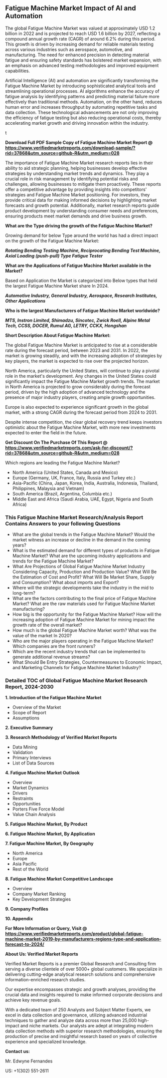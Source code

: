 <h2>Fatigue Machine Market Impact of AI and Automation</h2><p>The global Fatigue Machine Market was valued at approximately USD 1.2 billion in 2022 and is projected to reach USD 1.6 billion by 2027, reflecting a compound annual growth rate (CAGR) of around 6.2% during this period. This growth is driven by increasing demand for reliable materials testing across various industries such as aerospace, automotive, and manufacturing. The need for enhanced precision in detecting material fatigue and ensuring safety standards has bolstered market expansion, with an emphasis on advanced testing methodologies and improved equipment capabilities.</p><p>Artificial Intelligence (AI) and automation are significantly transforming the Fatigue Machine Market by introducing sophisticated analytical tools and streamlining operational processes. AI algorithms enhance the accuracy of fatigue analysis by identifying patterns and predicting material failure more effectively than traditional methods. Automation, on the other hand, reduces human error and increases throughput by automating repetitive tasks and data collection. These technological advancements are not only improving the efficiency of fatigue testing but also reducing operational costs, thereby accelerating market growth and driving innovation within the industry.</p>t</p><p id="" class=""><strong>Download Full PDF Sample Copy of Fatigue Machine Market Report @ <a href="https://www.verifiedmarketreports.com/download-sample/?rid=37868&utm_source=github-R&utm_medium=028" target="_blank">https://www.verifiedmarketreports.com/download-sample/?rid=37868&utm_source=github-R&utm_medium=028</a></strong></p><p>The importance of&nbsp;Fatigue Machine Market research reports lies in their ability to aid strategic planning, helping businesses develop effective strategies by understanding market trends and dynamics. They play a crucial role in risk management by identifying potential risks and challenges, allowing businesses to mitigate them proactively. These reports offer a competitive advantage by providing insights into competitors' strategies and Fatigue Machine Market positioning. For investors, they provide critical data for making informed decisions by highlighting market forecasts and growth potential. Additionally, market research reports guide product development by understanding consumer needs and preferences, ensuring products meet market demands and drive business growth.</p><p><strong>What are the&nbsp;Type driving the growth of the Fatigue Machine Market?</strong></p><p id="" class="">Growing demand for below Type around the world has had a direct impact on the growth of the Fatigue Machine Market:</p><em><strong>Rotating Bending Testing Machine, Reciprocating Bending Test Machine, Axial Loading (push-pull) Type Fatigue Tester</strong></em></p><strong>What are the&nbsp;Applications&nbsp;of Fatigue Machine Market available in the Market?</strong></p><p id="" class="">Based on Application the Market is categorized into Below types that held the largest Fatigue Machine Market share In 2024.</p><em><strong>Automotive Industry, General Industry, Aerospace, Research Institutes, Other Applications</strong></em></p><strong>Who is the largest Manufacturers of Fatigue Machine Market worldwide?</strong></p><p><em><strong>MTS, Instron Limited, Shimadzu, Sincotec, Zwick Roell, Alpine Metal Tech, CCSS, DOCER, Rumul AG, LETRY, CCKX, Hongshan</strong></em></p><p id="" class=""><strong>Short Description About Fatigue Machine Market:</strong></p><p>The global Fatigue Machine Market is anticipated to rise at a considerable rate during the forecast period, between 2023 and 2031. In 2022, the market is growing steadily, and with the increasing adoption of strategies by key players, the market is expected to rise over the projected horizon.</p><p>North America, particularly the United States, will continue to play a pivotal role in the market's development. Any changes in the United States could significantly impact the Fatigue Machine Market growth trends. The market in North America is projected to grow considerably during the forecast period, driven by the high adoption of advanced technology and the presence of major industry players, creating ample growth opportunities.</p><p>Europe is also expected to experience significant growth in the global market, with a strong CAGR during the forecast period from 2024 to 2031.</p><p>Despite intense competition, the clear global recovery trend keeps investors optimistic about the Fatigue Machine Market, with more new investments expected to enter the field in the future.</p><p id="" class=""><strong>Get Discount On The Purchase Of This Report @ <a href="https://www.verifiedmarketreports.com/ask-for-discount/?rid=37868&utm_source=github-R&utm_medium=028" target="_blank">https://www.verifiedmarketreports.com/ask-for-discount/?rid=37868&utm_source=github-R&utm_medium=028</a></strong></p>Which regions are leading the Fatigue Machine Market?</p><ul><li>North America (United States, Canada and Mexico)</li><li>Europe (Germany, UK, France, Italy, Russia and Turkey etc.)</li><li>Asia-Pacific (China, Japan, Korea, India, Australia, Indonesia, Thailand, Philippines, Malaysia and Vietnam)</li><li>South America (Brazil, Argentina, Columbia etc.)</li><li>Middle East and Africa (Saudi Arabia, UAE, Egypt, Nigeria and South Africa)</li></ul><h3 id="" class="">This Fatigue Machine Market Research/Analysis Report Contains Answers to your following Questions</h3><ul><li>What are the global trends in the Fatigue Machine Market? Would the market witness an increase or decline in the demand in the coming years?</li><li>What is the estimated demand for different types of products in Fatigue Machine Market? What are the upcoming industry applications and trends for the Fatigue Machine Market?</li><li>What Are Projections of Global Fatigue Machine Market Industry Considering Capacity, Production and Production Value? What Will Be the Estimation of Cost and Profit? What Will Be Market Share, Supply and Consumption? What about imports and Export?</li><li>Where will the strategic developments take the industry in the mid to long-term?</li><li>What are the factors contributing to the final price of Fatigue Machine Market? What are the raw materials used for Fatigue Machine Market manufacturing?</li><li>How big is the opportunity for the Fatigue Machine Market? How will the increasing adoption of Fatigue Machine Market for mining impact the growth rate of the overall market?</li><li>How much is the global Fatigue Machine Market worth? What was the value of the market In 2020?</li><li>Who are the major players operating in the Fatigue Machine Market? Which companies are the front runners?</li><li>Which are the recent industry trends that can be implemented to generate additional revenue streams?</li><li>What Should Be Entry Strategies, Countermeasures to Economic Impact, and Marketing Channels for Fatigue Machine Market Industry?</li></ul><h3 id="" class="">Detailed TOC of Global Fatigue Machine Market Research Report, 2024-2030</h3><p id="" class=""><strong>1. Introduction of the Fatigue Machine Market</strong></p><ul><li>Overview of the Market</li><li>Scope of Report</li><li>Assumptions</li></ul><p id="" class=""><strong>2. Executive Summary</strong></p><p id="" class=""><strong>3. Research Methodology of Verified Market Reports</strong></p><ul><li>Data Mining</li><li>Validation</li><li>Primary Interviews</li><li>List of Data Sources</li></ul><p id="" class=""><strong>4. Fatigue Machine Market Outlook</strong></p><ul><li>Overview</li><li>Market Dynamics</li><li>Drivers</li><li>Restraints</li><li>Opportunities</li><li>Porters Five Force Model</li><li>Value Chain Analysis</li></ul><p id="" class=""><strong>5. Fatigue Machine Market, By Product</strong></p><p id="" class=""><strong>6. Fatigue Machine Market, By Application</strong></p><p id="" class=""><strong>7. Fatigue Machine Market, By Geography</strong></p><ul><li>North America</li><li>Europe</li><li>Asia Pacific</li><li>Rest of the World</li></ul><p id="" class=""><strong>8. Fatigue Machine Market Competitive Landscape</strong></p><ul><li>Overview</li><li>Company Market Ranking</li><li>Key Development Strategies</li></ul><p id="" class=""><strong>9. Company Profiles</strong></p><p id="" class=""><strong>10. Appendix</strong></p><p id="" class=""><strong>For More Information or Query, Visit @ <a href="https://www.verifiedmarketreports.com/product/global-fatigue-machine-market-2019-by-manufacturers-regions-type-and-application-forecast-to-2024/" target="_blank">https://www.verifiedmarketreports.com/product/global-fatigue-machine-market-2019-by-manufacturers-regions-type-and-application-forecast-to-2024/</a></strong></p><p id="" class=""><strong>About Us: Verified Market Reports</strong></p><p id="" class="">Verified Market Reports is a premier Global Research and Consulting firm serving a diverse clientele of over 5000+ global customers. We specialize in delivering cutting-edge analytical research solutions and comprehensive information-enriched research studies.</p><p id="" class="">Our expertise encompasses strategic and growth analyses, providing the crucial data and insights required to make informed corporate decisions and achieve key revenue goals.</p><p id="" class="">With a dedicated team of 250 Analysts and Subject Matter Experts, we excel in data collection and governance, utilizing advanced industrial techniques to gather and analyze data across more than 25,000 high-impact and niche markets. Our analysts are adept at integrating modern data collection methods with superior research methodologies, ensuring the production of precise and insightful research based on years of collective experience and specialized knowledge.</p><p id="" class=""><strong>Contact us:</strong></p><p id="" class="">Mr. Edwyne Fernandes</p><p id="" class="">US: +1(302) 551-2611</p>